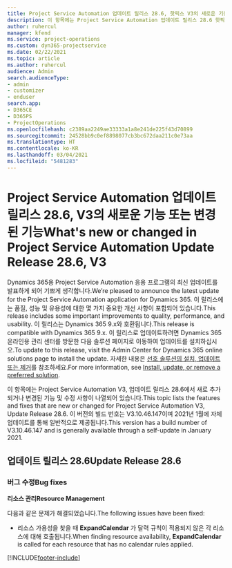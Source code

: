 ```yaml
---
title: Project Service Automation 업데이트 릴리스 28.6, 핫픽스 V3의 새로운 기능 또는 변경된 기능
description: 이 항목에는 Project Service Automation 업데이트 릴리스 28.6 핫픽스, V3에서 사용할 수 있는 기능 및 수정 사항이 나열되어 있습니다.
author: ruhercul
manager: kfend
ms.service: project-operations
ms.custom: dyn365-projectservice
ms.date: 02/22/2021
ms.topic: article
ms.author: ruhercul
audience: Admin
search.audienceType:
- admin
- customizer
- enduser
search.app:
- D365CE
- D365PS
- ProjectOperations
ms.openlocfilehash: c2389aa2249ae33333a1a8e241de225f43d70899
ms.sourcegitcommit: 24528bb9c0ef8898077cb3bc672daa211c0e73aa
ms.translationtype: HT
ms.contentlocale: ko-KR
ms.lasthandoff: 03/04/2021
ms.locfileid: "5481283"
---
```

# <a name="whats-new-or-changed-in-project-service-automation-update-release-286-v3"></a><span data-ttu-id="99121-103">Project Service Automation 업데이트 릴리스 28.6, V3의 새로운 기능 또는 변경된 기능</span><span class="sxs-lookup"><span data-stu-id="99121-103">What's new or changed in Project Service Automation Update Release 28.6, V3</span></span>

<span data-ttu-id="99121-104">Dynamics 365용 Project Service Automation 응용 프로그램의 최신 업데이트를 발표하게 되어 기쁘게 생각합니다.</span><span class="sxs-lookup"><span data-stu-id="99121-104">We’re pleased to announce the latest update for the Project Service Automation application for Dynamics 365.</span></span> <span data-ttu-id="99121-105">이 릴리스에는 품질, 성능 및 유용성에 대한 몇 가지 중요한 개선 사항이 포함되어 있습니다.</span><span class="sxs-lookup"><span data-stu-id="99121-105">This release includes some important improvements to quality, performance, and usability.</span></span> <span data-ttu-id="99121-106">이 릴리스는 Dynamics 365 9.x와 호환됩니다.</span><span class="sxs-lookup"><span data-stu-id="99121-106">This release is compatible with Dynamics 365 9.x.</span></span> <span data-ttu-id="99121-107">이 릴리스로 업데이트하려면 Dynamics 365 온라인용 관리 센터를 방문한 다음 솔루션 페이지로 이동하여 업데이트를 설치하십시오.</span><span class="sxs-lookup"><span data-stu-id="99121-107">To update to this release, visit the Admin Center for Dynamics 365 online solutions page to install the update.</span></span> <span data-ttu-id="99121-108">자세한 내용은 [선호 솔루션의 설치, 업데이트 또는 제거](https://docs.microsoft.com/power-platform/admin/install-remove-preferred-solution)를 참조하세요.</span><span class="sxs-lookup"><span data-stu-id="99121-108">For more information, see [Install, update, or remove a preferred solution](https://docs.microsoft.com/power-platform/admin/install-remove-preferred-solution).</span></span>

<span data-ttu-id="99121-109">이 항목에는 Project Service Automation V3, 업데이트 릴리스 28.6에서 새로 추가되거나 변경된 기능 및 수정 사항이 나열되어 있습니다.</span><span class="sxs-lookup"><span data-stu-id="99121-109">This topic lists the features and fixes that are new or changed for Project Service Automation V3, Update Release 28.6.</span></span> <span data-ttu-id="99121-110">이 버전의 빌드 번호는 V3.10.46.147이며 2021년 1월에 자체 업데이트를 통해 일반적으로 제공됩니다.</span><span class="sxs-lookup"><span data-stu-id="99121-110">This version has a build number of V3.10.46.147 and is generally available through a self-update in January 2021.</span></span>

## <a name="update-release-286"></a><span data-ttu-id="99121-111">업데이트 릴리스 28.6</span><span class="sxs-lookup"><span data-stu-id="99121-111">Update Release 28.6</span></span>

### <a name="bug-fixes"></a><span data-ttu-id="99121-112">버그 수정</span><span class="sxs-lookup"><span data-stu-id="99121-112">Bug fixes</span></span>


<span data-ttu-id="99121-113">**리소스 관리**</span><span class="sxs-lookup"><span data-stu-id="99121-113">**Resource Management**</span></span>

<span data-ttu-id="99121-114">다음과 같은 문제가 해결되었습니다.</span><span class="sxs-lookup"><span data-stu-id="99121-114">The following issues have been fixed:</span></span>

- <span data-ttu-id="99121-115">리소스 가용성을 찾을 때 **ExpandCalendar** 가 달력 규칙이 적용되지 않은 각 리소스에 대해 호출됩니다.</span><span class="sxs-lookup"><span data-stu-id="99121-115">When finding resource availability, **ExpandCalendar** is called for each resource that has no calendar rules applied.</span></span>


[!INCLUDE[footer-include](../includes/footer-banner.md)]
